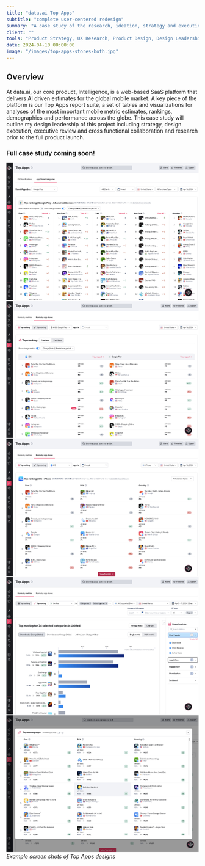 ```yaml
---
title: "data.ai Top Apps"
subtitle: "complete user-centered redesign"
summary: "A case study of the research, ideation, strategy and execution of data.ai's Top Apps redesign"
client: ""
tools: "Product Strategy, UX Research, Product Design, Design Leadership"
date: 2024-04-10 00:00:00
image: "/images/top-apps-stores-both.jpg"
---
```


## Overview

At data.ai, our core product, Intelligence, is a web-based SaaS platform that delivers AI driven estimates for the global mobile market. A key piece of the platform is our Top Apps report suite, a set of tables and visualizations for analyses of the most important mobile metric estimates, rankings, demographics and performance across the globe. This case study will outline my design leadership of this project including strategy, design execution, executive review and cross functional collaboration and research prior to the full product launch.

### Full case study coming soon!

<div class="gallery-box">
  <div class="gallery">
    <img src="/images/top-apps-old.jpg" loading="lazy">
    <img src="/images/top-apps-stores-both.jpg" loading="lazy">
    <img src="/images/top-apps-stores-iOS.jpg" loading="lazy">
    <img src="/images/top-apps-metrics-moving.jpg" loading="lazy">
    <img src="/images/top-apps-moving-modal.jpg" loading="lazy">
  </div>
  <em>Example screen shots of Top Apps designs </em>
</div>

<!-- ## Background



![](/images/delivery-channels-icons-sm.png)

## Key Product Challenges



## Strategy

### Addressing Priorities


### Product Differentiation



<div class="gallery-box">
  <div class="gallery">
    <img src="/images/API-sm.png" loading="lazy">
    <img src="/images/udp-sm.png" loading="lazy">
  </div>
  <em>Simplified product diagrams for API and Unified Data Push target="_blank">Freepik</a></em>
</div>

### Customer Trials and Understanding Complexity



## Execution

Execution involved a concerted effort across multiple fronts to implement the strategic initiatives effectively:

Collaborative Refinement of APIs:



Expansion of Data Availability:



Training and Enablement of Sales Teams:



Customer Trials and Feedback Incorporation:



Streamlining of Self-Service Tools:



Continuous Monitoring and Optimization:



## Results & Impact



## Conclusion

 -->
